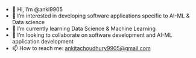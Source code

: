- 👋 Hi, I’m @anki9905
- 👀 I’m interested in developing software applications specific to AI-ML & Data science
- 🌱 I’m currently learning Data Science & Machine Learning
- 💞️ I’m looking to collaborate on software development and AI-ML application development
- 📫 How to reach me: ankitachoudhury9905@gmail.com

<!---
anki9905/anki9905 is a ✨ special ✨ repository because its `README.md` (this file) appears on your GitHub profile.
You can click the Preview link to take a look at your changes.
--->
